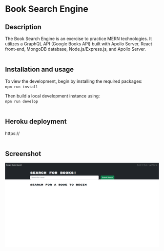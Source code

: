 # Book Search Engine
## Description
The Book Search Engine is an exercise to practice MERN technologies. It utilizes a GraphQL API (Google Books API) built with Apollo Server, React front-end, MongoDB database, Node.js/Express.js, and Apollo Server.
<br><br>

## Installation and usage
To view the development, begin by installing the required packages:<br>
`npm run install`

Then build a local development instance using:<br>
`npm run develop`
<br><br>

## Heroku deployment
https://
<br><br>

## Screenshot
<img src="./client/public/screenshot.png" width="800">
